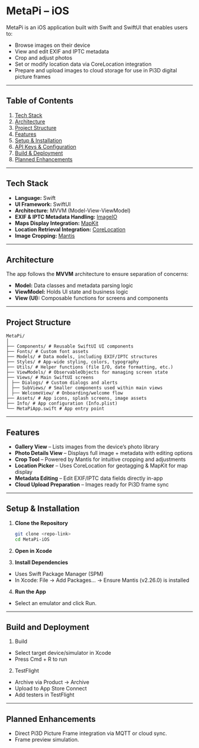 # MetaPi – iOS

MetaPi is an iOS application built with Swift and SwiftUI that enables users to:

-   Browse images on their device
-   View and edit EXIF and IPTC metadata
-   Crop and adjust photos
-   Set or modify location data via CoreLocation integration
-   Prepare and upload images to cloud storage for use in Pi3D digital picture frames

---

## Table of Contents

1. [Tech Stack](#tech-stack)
2. [Architecture](#architecture)
3. [Project Structure](#project-structure)
4. [Features](#features)
5. [Setup & Installation](#setup--installation)
6. [API Keys & Configuration](#api-keys--configuration)
7. [Build & Deployment](#build--deployment)
8. [Planned Enhancements](#planned-enhancements)

---

## Tech Stack

-   **Language:** Swift
-   **UI Framework:** SwiftUI
-   **Architecture:** MVVM (Model-View-ViewModel)
-   **EXIF & IPTC Metadata Handling:** [ImageIO](https://developer.apple.com/documentation/imageio)
-   **Maps Display Integration:** [MapKit](https://developer.apple.com/documentation/mapkit)
-   **Location Retrieval Integration:** [CoreLocation](https://developer.apple.com/documentation/corelocation)
-   **Image Cropping:** [Mantis](https://github.com/guoyingtao/Mantis)

---

## Architecture

The app follows the **MVVM** architecture to ensure separation of concerns:

-   **Model:** Data classes and metadata parsing logic
-   **ViewModel:** Holds UI state and business logic
-   **View (UI):** Composable functions for screens and components

---

## Project Structure

    MetaPi/
    │
    ├── Components/ # Reusable SwiftUI UI components
    ├── Fonts/ # Custom font assets
    ├── Models/ # Data models, including EXIF/IPTC structures
    ├── Styles/ # App-wide styling, colors, typography
    ├── Utils/ # Helper functions (file I/O, date formatting, etc.)
    ├── ViewModels/ # ObservableObjects for managing screen state
    ├── Views/ # Main SwiftUI screens
    │ ├── Dialogs/ # Custom dialogs and alerts
    │ ├── SubViews/ # Smaller components used within main views
    │ ├── WelcomeView/ # Onboarding/welcome flow
    ├── Assets/ # App icons, splash screens, image assets
    ├── Info/ # App configuration (Info.plist)
    └── MetaPiApp.swift # App entry point

---

## Features

-   **Gallery View** – Lists images from the device’s photo library
-   **Photo Details View** – Displays full image + metadata with editing options
-   **Crop Tool** – Powered by Mantis for intuitive cropping and adjustments
-   **Location Picker** – Uses CoreLocation for geotagging & MapKit for map display
-   **Metadata Editing** – Edit EXIF/IPTC data fields directly in-app
-   **Cloud Upload Preparation** – Images ready for Pi3D frame sync

---

## Setup & Installation

1. **Clone the Repository**

    ```bash
    git clone <repo-link>
    cd MetaPi-iOS
    ```

2. **Open in Xcode**

3. **Install Dependencies**

-   Uses Swift Package Manager (SPM)
-   In Xcode: File → Add Packages... → Ensure Mantis (v2.26.0) is installed

4. **Run the App**

-   Select an emulator and click Run.

---

## Build and Deployment

1. Build

-   Select target device/simulator in Xcode
-   Press Cmd + R to run

2. TestFlight

-   Archive via Product → Archive
-   Upload to App Store Connect
-   Add testers in TestFlight

---

## Planned Enhancements

-   Direct Pi3D Picture Frame integration via MQTT or cloud sync.
-   Frame preview simulation.
